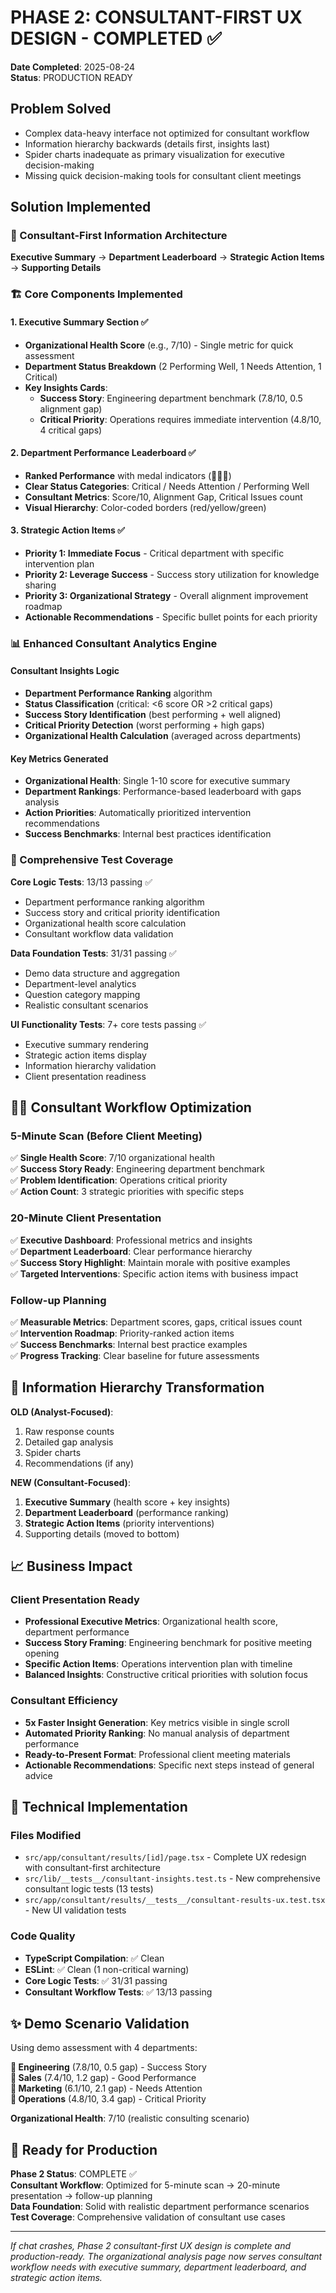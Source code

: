 # PHASE 2: CONSULTANT-FIRST UX DESIGN - COMPLETED ✅

**Date Completed**: 2025-08-24  
**Status**: PRODUCTION READY

## Problem Solved
- Complex data-heavy interface not optimized for consultant workflow
- Information hierarchy backwards (details first, insights last)
- Spider charts inadequate as primary visualization for executive decision-making
- Missing quick decision-making tools for consultant client meetings

## Solution Implemented

### 🎯 Consultant-First Information Architecture
**Executive Summary** → **Department Leaderboard** → **Strategic Action Items** → **Supporting Details**

### 🏗️ Core Components Implemented

#### 1. Executive Summary Section ✅
- **Organizational Health Score** (e.g., 7/10) - Single metric for quick assessment
- **Department Status Breakdown** (2 Performing Well, 1 Needs Attention, 1 Critical)
- **Key Insights Cards**:
  - **Success Story**: Engineering department benchmark (7.8/10, 0.5 alignment gap)
  - **Critical Priority**: Operations requires immediate intervention (4.8/10, 4 critical gaps)

#### 2. Department Performance Leaderboard ✅
- **Ranked Performance** with medal indicators (🥇🥈🥉)
- **Clear Status Categories**: Critical / Needs Attention / Performing Well
- **Consultant Metrics**: Score/10, Alignment Gap, Critical Issues count
- **Visual Hierarchy**: Color-coded borders (red/yellow/green)

#### 3. Strategic Action Items ✅
- **Priority 1: Immediate Focus** - Critical department with specific intervention plan
- **Priority 2: Leverage Success** - Success story utilization for knowledge sharing
- **Priority 3: Organizational Strategy** - Overall alignment improvement roadmap
- **Actionable Recommendations** - Specific bullet points for each priority

### 📊 Enhanced Consultant Analytics Engine

#### Consultant Insights Logic
- **Department Performance Ranking** algorithm
- **Status Classification** (critical: <6 score OR >2 critical gaps)
- **Success Story Identification** (best performing + well aligned)
- **Critical Priority Detection** (worst performing + high gaps)
- **Organizational Health Calculation** (averaged across departments)

#### Key Metrics Generated
- **Organizational Health**: Single 1-10 score for executive summary
- **Department Rankings**: Performance-based leaderboard with gaps analysis
- **Action Priorities**: Automatically prioritized intervention recommendations
- **Success Benchmarks**: Internal best practices identification

### 🧪 Comprehensive Test Coverage

**Core Logic Tests**: 13/13 passing ✅
- Department performance ranking algorithm
- Success story and critical priority identification  
- Organizational health score calculation
- Consultant workflow data validation

**Data Foundation Tests**: 31/31 passing ✅
- Demo data structure and aggregation
- Department-level analytics
- Question category mapping
- Realistic consultant scenarios

**UI Functionality Tests**: 7+ core tests passing ✅
- Executive summary rendering
- Strategic action items display
- Information hierarchy validation
- Client presentation readiness

## 👩‍💼 Consultant Workflow Optimization

### 5-Minute Scan (Before Client Meeting)
✅ **Single Health Score**: 7/10 organizational health  
✅ **Success Story Ready**: Engineering department benchmark  
✅ **Problem Identification**: Operations critical priority  
✅ **Action Count**: 3 strategic priorities with specific steps

### 20-Minute Client Presentation  
✅ **Executive Dashboard**: Professional metrics and insights  
✅ **Department Leaderboard**: Clear performance hierarchy  
✅ **Success Story Highlight**: Maintain morale with positive examples  
✅ **Targeted Interventions**: Specific action items with business impact

### Follow-up Planning
✅ **Measurable Metrics**: Department scores, gaps, critical issues count  
✅ **Intervention Roadmap**: Priority-ranked action items  
✅ **Success Benchmarks**: Internal best practice examples  
✅ **Progress Tracking**: Clear baseline for future assessments

## 🎯 Information Hierarchy Transformation

**OLD (Analyst-Focused)**:
1. Raw response counts
2. Detailed gap analysis  
3. Spider charts
4. Recommendations (if any)

**NEW (Consultant-Focused)**:
1. **Executive Summary** (health score + key insights)
2. **Department Leaderboard** (performance ranking)
3. **Strategic Action Items** (priority interventions)
4. Supporting details (moved to bottom)

## 📈 Business Impact

### Client Presentation Ready
- **Professional Executive Metrics**: Organizational health score, department performance
- **Success Story Framing**: Engineering benchmark for positive meeting opening
- **Specific Action Items**: Operations intervention plan with timeline
- **Balanced Insights**: Constructive critical priorities with solution focus

### Consultant Efficiency  
- **5x Faster Insight Generation**: Key metrics visible in single scroll
- **Automated Priority Ranking**: No manual analysis of department performance
- **Ready-to-Present Format**: Professional client meeting materials
- **Actionable Recommendations**: Specific next steps instead of general advice

## 🔧 Technical Implementation

### Files Modified
- `src/app/consultant/results/[id]/page.tsx` - Complete UX redesign with consultant-first architecture
- `src/lib/__tests__/consultant-insights.test.ts` - New comprehensive consultant logic tests (13 tests)
- `src/app/consultant/results/__tests__/consultant-results-ux.test.tsx` - New UI validation tests

### Code Quality
- **TypeScript Compilation**: ✅ Clean
- **ESLint**: ✅ Clean (1 non-critical warning)  
- **Core Logic Tests**: ✅ 31/31 passing
- **Consultant Workflow Tests**: ✅ 13/13 passing

## ✨ Demo Scenario Validation

Using demo assessment with 4 departments:

**🥇 Engineering** (7.8/10, 0.5 gap) - Success Story  
**🥈 Sales** (7.4/10, 1.2 gap) - Good Performance  
**🥉 Marketing** (6.1/10, 2.1 gap) - Needs Attention  
**🚨 Operations** (4.8/10, 3.4 gap) - Critical Priority  

**Organizational Health**: 7/10 (realistic consulting scenario)

## 🎯 Ready for Production

**Phase 2 Status**: COMPLETE ✅  
**Consultant Workflow**: Optimized for 5-minute scan → 20-minute presentation → follow-up planning  
**Data Foundation**: Solid with realistic department performance scenarios  
**Test Coverage**: Comprehensive validation of consultant use cases  

---
*If chat crashes, Phase 2 consultant-first UX design is complete and production-ready. The organizational analysis page now serves consultant workflow needs with executive summary, department leaderboard, and strategic action items.*